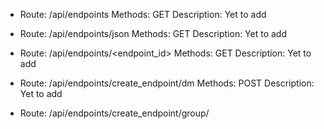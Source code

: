 - Route: /api/endpoints
Methods: GET
Description:
Yet to add

- Route: /api/endpoints/json
Methods: GET
Description:
Yet to add

- Route: /api/endpoints/<endpoint_id>
Methods: GET
Description:
Yet to add

- Route: /api/endpoints/create_endpoint/dm
Methods: POST
Description:
Yet to add

- Route: /api/endpoints/create_endpoint/group/<title>
Methods: POST
Description:
Yet to add

- Route: /api/endpoints/<group_id>/create_invite
Methods: POST
Description:
Yet to add

- Route: /api/endpoints/<group_id>/invites
Methods: GET
Description:
Yet to add

- Route: /api/endpoints/<group_id>/invites
Methods: DELETE
Description:
Yet to add

- Route: /api/endpoints/join
Methods: GET POST
Description:
Yet to add

- Route: /api/endpoints/<group_id>/leave
Methods: DELETE
Description:
Yet to add

- Route: /api/endpoints/<group_id>/kick
Methods: DELETE
Description:
Yet to add

